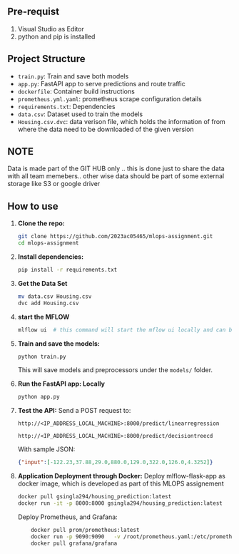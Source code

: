 ## Pre-requist 
1. Visual Studio as Editor
2. python and pip is installed


## Project Structure
* `train.py`: Train and save both models
* `app.py`: FastAPI app to serve predictions and route traffic
* `dockerfile`:  Container build instructions
* `prometheus.yml.yaml`: prometheus scrape configuration details
* `requirements.txt`: Dependencies
* `data.csv`: Dataset used to train the models
* `Housing.csv.dvc`: data verison file, which holds the information of from where the data need to be downloaded of the given version
## NOTE
Data is made part of the GIT HUB only .. this is done just to share the data with all team memebers.. other wise data should be part of some external storage like S3 or google driver


## How to use

1. **Clone the repo:**

   ```bash
   git clone https://github.com/2023ac05465/mlops-assignment.git
   cd mlops-assignment
   ```

2. **Install dependencies:**

   ```bash
   pip install -r requirements.txt
   ```
3. **Get the Data Set**
   ```bash
   mv data.csv Housing.csv
   dvc add Housing.csv
   ```

4. **start the MFLOW**
   ```bash
   mlflow ui  # this command will start the mflow ui locally and can be accessed through URL http://127.0.0.1:5000/
   ```
      
5. **Train and save the models:**

   ```bash
   python train.py
   ```
   This will save models and preprocessors under the `models/` folder.

6. **Run the FastAPI app: Locally**
   ```bash
   python app.py
   ```
  
7. **Test the API:**
   Send a POST request to:

   ```
   http://<IP_ADDRESS_LOCAL_MACHINE>:8000/predict/linearregression
   ```

   ```
   http://<IP_ADDRESS_LOCAL_MACHINE>:8000/predict/decisiontreecd
   ```

   With sample JSON:

   ```json
   {"input":[-122.23,37.88,29.0,880.0,129.0,322.0,126.0,4.3252]}
   ```

8. **Application Deployment through Docker:**
    Deploy mlflow-flask-app as docker image, which is developed as part of this MLOPS assignement
    ```bash
    docker pull gsingla294/housing_prediction:latest
    docker run -it -p 8000:8000 gsingla294/housing_prediction:latest
    ```

    Deploy  Prometheus, and Grafana:
    ```bash
        docker pull prom/prometheus:latest
        docker run -p 9090:9090   -v /root/prometheus.yaml:/etc/prometheus/prometheus.yml -v /root/prometheus-data:/prometheus   prom/prometheus
        docker pull grafana/grafana
    ```
  
